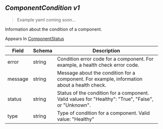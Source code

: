 ## *ComponentCondition v1*

> Example yaml coming soon...



Information about the condition of a component.

<aside class="notice">
Appears In  <a href="#componentstatus-v1">ComponentStatus</a> </aside>

Field        | Schema     | Description
------------ | ---------- | -----------
error | string | Condition error code for a component. For example, a health check error code.
message | string | Message about the condition for a component. For example, information about a health check.
status | string | Status of the condition for a component. Valid values for "Healthy": "True", "False", or "Unknown".
type | string | Type of condition for a component. Valid value: "Healthy"

